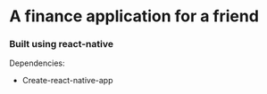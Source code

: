 ﻿# A finance application for a friend

### Built using react-native

Dependencies:
*	Create-react-native-app